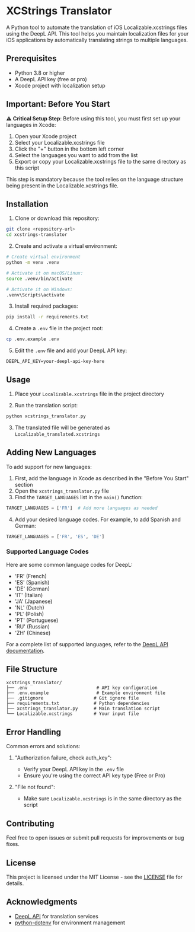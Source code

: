 # XCStrings Translator

A Python tool to automate the translation of iOS Localizable.xcstrings files using the DeepL API. This tool helps you maintain localization files for your iOS applications by automatically translating strings to multiple languages.

## Prerequisites

- Python 3.8 or higher
- A DeepL API key (free or pro)
- Xcode project with localization setup

## Important: Before You Start

⚠️ **Critical Setup Step**: Before using this tool, you must first set up your languages in Xcode:

1. Open your Xcode project
2. Select your Localizable.xcstrings file
3. Click the "+" button in the bottom left corner
4. Select the languages you want to add from the list
5. Export or copy your Localizable.xcstrings file to the same directory as this script

This step is mandatory because the tool relies on the language structure being present in the Localizable.xcstrings file.

## Installation

1. Clone or download this repository:
```bash
git clone <repository-url>
cd xcstrings-translator
```

2. Create and activate a virtual environment:
```bash
# Create virtual environment
python -m venv .venv

# Activate it on macOS/Linux:
source .venv/bin/activate

# Activate it on Windows:
.venv\Scripts\activate
```

3. Install required packages:
```bash
pip install -r requirements.txt
```

4. Create a `.env` file in the project root:
```bash
cp .env.example .env
```

5. Edit the `.env` file and add your DeepL API key:
```
DEEPL_API_KEY=your-deepl-api-key-here
```

## Usage

1. Place your `Localizable.xcstrings` file in the project directory

2. Run the translation script:
```bash
python xcstrings_translator.py
```

3. The translated file will be generated as `Localizable_translated.xcstrings`

## Adding New Languages

To add support for new languages:

1. First, add the language in Xcode as described in the "Before You Start" section
2. Open the `xcstrings_translator.py` file
3. Find the `TARGET_LANGUAGES` list in the `main()` function:
```python
TARGET_LANGUAGES = ['FR']  # Add more languages as needed
```
4. Add your desired language codes. For example, to add Spanish and German:
```python
TARGET_LANGUAGES = ['FR', 'ES', 'DE']
```

### Supported Language Codes

Here are some common language codes for DeepL:
- 'FR' (French)
- 'ES' (Spanish)
- 'DE' (German)
- 'IT' (Italian)
- 'JA' (Japanese)
- 'NL' (Dutch)
- 'PL' (Polish)
- 'PT' (Portuguese)
- 'RU' (Russian)
- 'ZH' (Chinese)

For a complete list of supported languages, refer to the [DeepL API documentation](https://www.deepl.com/docs-api/translate-text/).

## File Structure

```
xcstrings_translator/
├── .env                          # API key configuration
├── .env.example                  # Example environment file
├── .gitignore                   # Git ignore file
├── requirements.txt             # Python dependencies
├── xcstrings_translator.py      # Main translation script
└── Localizable.xcstrings        # Your input file
```

## Error Handling

Common errors and solutions:

1. "Authorization failure, check auth_key":
   - Verify your DeepL API key in the `.env` file
   - Ensure you're using the correct API key type (Free or Pro)

2. "File not found":
   - Make sure `Localizable.xcstrings` is in the same directory as the script

## Contributing

Feel free to open issues or submit pull requests for improvements or bug fixes.

## License

This project is licensed under the MIT License - see the [LICENSE](LICENSE) file for details.

## Acknowledgments

- [DeepL API](https://www.deepl.com/docs-api) for translation services
- [python-dotenv](https://github.com/theskumar/python-dotenv) for environment management